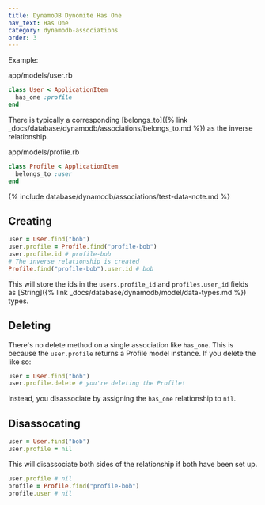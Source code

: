 ```yaml
---
title: DynamoDB Dynomite Has One
nav_text: Has One
category: dynamodb-associations
order: 3
---
```


Example:

app/models/user.rb

```ruby
class User < ApplicationItem
  has_one :profile
end
```

There is typically a corresponding [belongs_to]({% link _docs/database/dynamodb/associations/belongs_to.md %}) as the inverse relationship.

app/models/profile.rb

```ruby
class Profile < ApplicationItem
  belongs_to :user
end
```

{% include database/dynamodb/associations/test-data-note.md %}

## Creating

```ruby
user = User.find("bob")
user.profile = Profile.find("profile-bob")
user.profile.id # profile-bob
# The inverse relationship is created
Profile.find("profile-bob").user.id # bob
```

This will store the ids in the `users.profile_id` and `profiles.user_id` fields as [String]({% link _docs/database/dynamodb/model/data-types.md %}) types.

## Deleting

There's no delete method on a single association like `has_one`. This is because the `user.profile` returns a Profile model instance. If you delete the like so:

```ruby
user = User.find("bob")
user.profile.delete # you're deleting the Profile!
```

Instead, you disassociate by assigning the `has_one` relationship to `nil`.

## Disassocating

```ruby
user = User.find("bob")
user.profile = nil
```

This will disassociate both sides of the relationship if both have been set up.

```ruby
user.profile # nil
profile = Profile.find("profile-bob")
profile.user # nil
```
